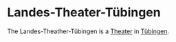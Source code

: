 # Landes-Theater-Tübingen

The Landes-Theather-Tübingen is a [Theater](60010002.md) in [Tübingen](2000001.md).
